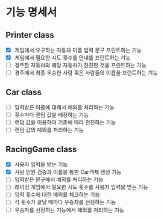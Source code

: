# 기능 명세서

## Printer class
- [X] 게임에서 요구하는 자동차 이름 입력 문구 프린트하는 기능
- [X] 게임에서 필요한 시도 횟수를 안내를 프린트하는 기능
- [ ] 경주할 자동차와 해당 자동차가 전진한 것을 프린트하는 기능
- [ ] 경주에서 최종 우승한 사람 혹은 사람들의 이름을 프린트하는 기능

## Car class
- [ ] 입력받은 이름에 대해서 에외를 처리하는 기능
- [ ] 횟수마다 랜덤 값을 배정하는 기능
- [ ] 랜덤 값을 이용하여 기준에 따라 전진하는 기능
- [ ] 랜덤 값의 예외를 처리하는 기능

## RacingGame class
- [X] 사용자 입력을 받는 기능
- [X] 사람 인원 검증과 이름을 통한 Car객체 생성 기능
- [ ] 입력받은 문구에서 예외를 처리하는 기능
- [ ] 레이싱 게임에서 필요한 시도 횟수를 사용자 입력을 받는 기능
- [ ] 입력 횟수에 대한 예외를 체크하는 기능
- [ ] 각 횟수가 끝날 때마다 우승자를 선정하는 기능
- [ ] 우승자를 선정하는 기능에서 예외를 처리하는 기능